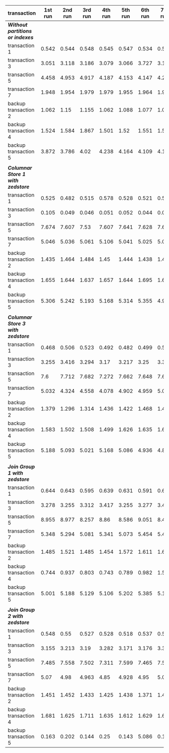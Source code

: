 | transaction                    | 1st run | 2nd run | 3rd run | 4th run | 5th run | 6th run | 7th run | 8th run | 9th run | 10th run | avg                | min   | max   | diff(avg)             | 
|--------------------------------|---------|---------|---------|---------|---------|---------|---------|---------|---------|----------|--------------------|-------|-------|-----------------------| 
| ***Without partitions or indexes***  |         |         |         |         |         |         |         |         |         |          |                    |       |       |                       | 
| transaction 1                  | 0.542   | 0.544   | 0.548   | 0.545   | 0.547   | 0.534   | 0.56    | 0.411   | 0.537   | 0.538    | 0.5306             | 0.411 | 0.56  |                       | 
| transaction 3                  | 3.051   | 3.118   | 3.186   | 3.079   | 3.066   | 3.727   | 3.157   | 3.614   | 3.219   | 3.047    | 3.2264             | 3.047 | 3.727 |                       | 
| transaction 5                  | 4.458   | 4.953   | 4.917   | 4.187   | 4.153   | 4.147   | 4.248   | 4.204   | 4.184   | 4.14     | 4.3591             | 4.14  | 4.953 |                       | 
| transaction 7                  | 1.948   | 1.954   | 1.979   | 1.979   | 1.955   | 1.964   | 1.954   | 1.957   | 1.962   | 2.012    | 1.9664             | 1.948 | 2.012 |                       | 
| backup transaction 2           | 1.062   | 1.15    | 1.155   | 1.062   | 1.088   | 1.077   | 1.06    | 1.06    | 1.11    | 1.125    | 1.0949             | 1.06  | 1.155 |                       | 
| backup transaction 4           | 1.524   | 1.584   | 1.867   | 1.501   | 1.52    | 1.551   | 1.551   | 1.515   | 1.659   | 1.503    | 1.5775             | 1.501 | 1.867 |                       | 
| backup transaction 5           | 3.872   | 3.786   | 4.02    | 4.238   | 4.164   | 4.109   | 4.188   | 4.189   | 4.135   | 4.054    | 4.0755             | 3.786 | 4.238 |                       | 
|                                |         |         |         |         |         |         |         |         |         |          |                    |       |       |                       | 
| ***Columnar Store 1 with zedstore*** |         |         |         |         |         |         |         |         |         |          |                    |       |       |                       | 
| transaction 1                  | 0.525   | 0.482   | 0.515   | 0.578   | 0.528   | 0.521   | 0.526   | 0.512   | 0.554   | 0.619    | 0.523375           | 0.482 | 0.578 | -0.007225 | 
| transaction 3                  | 0.105   | 0.049   | 0.046   | 0.051   | 0.052   | 0.044   | 0.052   | 0.043   | 0.044   | 0.048    | 0.05525            | 0.043 | 0.105 | -3.17115              | 
| transaction 5                  | 7.674   | 7.607   | 7.53    | 7.607   | 7.641   | 7.628   | 7.663   | 7.356   | 7.624   | 7.653    | 7.58825            | 7.356 | 7.674 | 3.22915    | 
| transaction 7                  | 5.046   | 5.036   | 5.061   | 5.106   | 5.041   | 5.025   | 5.042   | 5.041   | 5.066   | 5.144    | 5.04975            | 5.025 | 5.106 | 3.08335   | 
| backup transaction 2           | 1.435   | 1.464   | 1.484   | 1.45    | 1.444   | 1.438   | 1.43    | 1.434   | 1.441   | 1.438    | 1.447375           | 1.43  | 1.484 | 0.352475   | 
| backup transaction 4           | 1.655   | 1.644   | 1.637   | 1.657   | 1.644   | 1.695   | 1.688   | 1.658   | 1.634   | 1.669    | 1.65975            | 1.637 | 1.695 | 0.08225   | 
| backup transaction 5           | 5.306   | 5.242   | 5.193   | 5.168   | 5.314   | 5.355   | 4.932   | 4.881   | 4.967   | 4.906    | 5.173875           | 4.881 | 5.355 | 1.098375   | 
|                                |         |         |         |         |         |         |         |         |         |          |                    |       |       |                       | 
| ***Columnar Store 3 with zedstore*** |         |         |         |         |         |         |         |         |         |          |                    |       |       |                       | 
| transaction 1                  | 0.468   | 0.506   | 0.523   | 0.492   | 0.482   | 0.499   | 0.506   | 0.506   | 0.52    | 0.522    | 0.49775            | 0.468 | 0.523 | -0.03285 | 
| transaction 3                  | 3.255   | 3.416   | 3.294   | 3.17    | 3.217   | 3.25    | 3.346   | 3.28    | 3.152   | 3.311    | 3.2785             | 3.17  | 3.416 | 0.0521  | 
| transaction 5                  | 7.6     | 7.712   | 7.682   | 7.272   | 7.662   | 7.648   | 7.689   | 7.599   | 7.052   | 6.993    | 7.608              | 7.272 | 7.712 | 3.2489                | 
| transaction 7                  | 5.032   | 4.324   | 4.558   | 4.078   | 4.902   | 4.959   | 5.01    | 4.676   | 4.458   | 4.638    | 4.692375           | 4.078 | 5.032 | 2.725975              | 
| backup transaction 2           | 1.379   | 1.296   | 1.314   | 1.436   | 1.422   | 1.468   | 1.42    | 1.427   | 1.425   | 1.417    | 1.39525 | 1.296 | 1.468 | 0.30035    | 
| backup transaction 4           | 1.583   | 1.502   | 1.508   | 1.499   | 1.626   | 1.635   | 1.632   | 1.624   | 1.643   | 1.632    | 1.576125           | 1.499 | 1.635 | -0.001375 | 
| backup transaction 5           | 5.188   | 5.093   | 5.021   | 5.168   | 5.086   | 4.936   | 4.86    | 4.978   | 5.063   | 5.143    | 5.04125            | 4.86  | 5.188 | 0.96575    | 
|                                |         |         |         |         |         |         |         |         |         |          |                    |       |       |                       | 
| ***Join Group 1 with zedstore***     |         |         |         |         |         |         |         |         |         |          |                    |       |       |                       | 
| transaction 1                  | 0.644   | 0.643   | 0.595   | 0.639   | 0.631   | 0.591   | 0.604   | 0.649   | 0.604   | 0.576    | 0.6245             | 0.591 | 0.649 | 0.0939   | 
| transaction 3                  | 3.278   | 3.255   | 3.312   | 3.417   | 3.255   | 3.277   | 3.405   | 3.556   | 3.356   | 3.225    | 3.344375           | 3.255 | 3.556 | 0.117975   | 
| transaction 5                  | 8.955   | 8.977   | 8.257   | 8.86    | 8.586   | 9.051   | 8.439   | 8.924   | 8.91    | 8.845    | 8.756125           | 8.257 | 9.051 | 4.397025   | 
| transaction 7                  | 5.348   | 5.294   | 5.081   | 5.341   | 5.073   | 5.454   | 5.486   | 5.308   | 5.402   | 5.359    | 5.298125           | 5.073 | 5.486 | 3.331725   | 
| backup transaction 2           | 1.485   | 1.521   | 1.485   | 1.454   | 1.572   | 1.611   | 1.698   | 1.461   | 1.452   | 1.451    | 1.535875           | 1.454 | 1.698 | 0.440975    | 
| backup transaction 4           | 0.744   | 0.937   | 0.803   | 0.743   | 0.789   | 0.982   | 1.504   | 0.767   | 0.932   | 0.812    | 0.908625           | 0.743 | 1.504 | -0.668875  | 
| backup transaction 5           | 5.001   | 5.188   | 5.129   | 5.106   | 5.202   | 5.385   | 5.106   | 5.184   | 5.205   | 5.167    | 5.162625           | 5.001 | 5.385 | 1.087125    | 
|                                |         |         |         |         |         |         |         |         |         |          |                    |       |       |                       | 
| ***Join Group 2 with zedstore***     |         |         |         |         |         |         |         |         |         |          |                    |       |       |                       | 
| transaction 1                  | 0.548   | 0.55    | 0.527   | 0.528   | 0.518   | 0.537   | 0.543   | 0.529   | 0.624   | 0.522    | 0.535              | 0.518 | 0.55  | 0.0044 | 
| transaction 3                  | 3.155   | 3.213   | 3.19    | 3.282   | 3.171   | 3.176   | 3.37    | 3.36    | 3.349   | 3.359    | 3.239625           | 3.155 | 3.37  | 0.013225 | 
| transaction 5                  | 7.485   | 7.558   | 7.502   | 7.311   | 7.599   | 7.465   | 7.547   | 7.494   | 7.157   | 7.617    | 7.495125           | 7.311 | 7.599 | 3.136025              | 
| transaction 7                  | 5.07    | 4.98    | 4.963   | 4.85    | 4.928   | 4.95    | 5.077   | 4.959   | 4.995   | 5.031    | 4.972125           | 4.85  | 5.077 | 3.005725              | 
| backup transaction 2           | 1.451   | 1.452   | 1.433   | 1.425   | 1.438   | 1.371   | 1.42    | 1.458   | 1.441   | 1.421    | 1.431              | 1.371 | 1.458 | 0.3361   | 
| backup transaction 4           | 1.681   | 1.625   | 1.711   | 1.635   | 1.612   | 1.629   | 1.663   | 1.624   | 1.623   | 1.651    | 1.6475             | 1.612 | 1.711 | 0.07   | 
| backup transaction 5           | 0.163   | 0.202   | 0.144   | 0.25    | 0.143   | 5.086   | 0.144   | 0.145   | 0.157   | 0.143    | 0.784625           | 0.143 | 5.086 | -3.290875   | 
